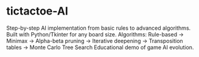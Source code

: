 # tictactoe-AI
Step-by-step AI implementation from basic rules to advanced algorithms. Built with Python/Tkinter for any board size. Algorithms: Rule-based → Minimax → Alpha-beta pruning → Iterative deepening → Transposition tables → Monte Carlo Tree Search Educational demo of game AI evolution.
